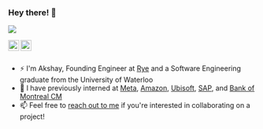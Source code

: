 ### Hey there! 👋
![](https://komarev.com/ghpvc/?username=akshay2000saxena)

<a href="https://www.linkedin.com/in/akshay2000saxena/">
  <img align="left" alt="Akshay's Linkdein" width="22px" src="https://cdn.jsdelivr.net/npm/simple-icons@v3/icons/linkedin.svg" />
</a>
<a href="https://github.com/akshay2000saxena">
  <img align="left" alt="Akshay's Github" width="22px" src="https://cdn.jsdelivr.net/npm/simple-icons@v3/icons/github.svg" />
</a>
<br>
<br>

- ⚡ I'm Akshay, Founding Engineer at <a href="https://rye.com/">Rye</a> and a Software Engineering graduate from the University of Waterloo
- 💬 I have previously interned at <a href="https://www.facebook.com">Meta</a>, <a href="https://www.amazon.com">Amazon</a>, <a href="https://www.ubisoft.com/en-ca/">Ubisoft</a>, <a href="https://www.sap.com/index.html">SAP</a>, and <a href="https://capitalmarkets.bmo.com/en/">Bank of Montreal CM</a>
- 📫 Feel free to <a href="mailto:a42saxen@uwaterloo.ca">reach out to me</a> if you're interested in collaborating on a project!
